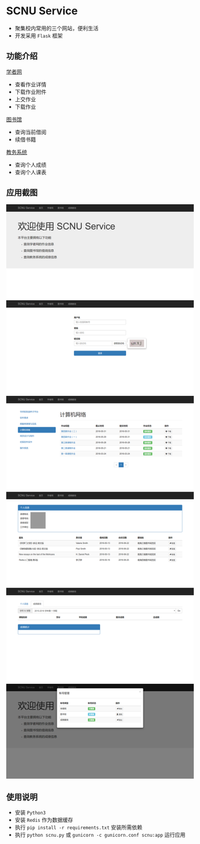 # SCNU Service
- 聚集校内常用的三个网站，便利生活
- 开发采用 `Flask` 框架

## 功能介绍
[学者网](http://www.scholat.com)
- 查看作业详情
- 下载作业附件
- 上交作业
- 下载作业

[图书馆](http://lib.scnu.edu.cn)
- 查询当前借阅
- 续借书籍

[教务系统](http://jwc.scnu.edu.cn)
- 查询个人成绩
- 查询个人课表

## 应用截图
![image](https://github.com/Arachnid-27/scnu-service/raw/master/screenshots/index.png)
![image](https://github.com/Arachnid-27/scnu-service/raw/master/screenshots/login.png)
![image](https://github.com/Arachnid-27/scnu-service/raw/master/screenshots/scholat.png)
![image](https://github.com/Arachnid-27/scnu-service/raw/master/screenshots/library.png)
![image](https://github.com/Arachnid-27/scnu-service/raw/master/screenshots/score.png)
![image](https://github.com/Arachnid-27/scnu-service/raw/master/screenshots/manager.png)

## 使用说明
- 安装 `Python3`
- 安装 `Redis` 作为数据缓存
- 执行 `pip install -r requirements.txt` 安装所需依赖
- 执行 `python scnu.py` 或 `gunicorn -c gunicorn.conf scnu:app` 运行应用
